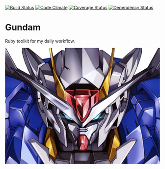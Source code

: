 [![Build Status](https://travis-ci.org/dsaenztagarro/gundam.svg?branch=master)](https://travis-ci.org/dsaenztagarro/gundam)
[![Code Climate](https://codeclimate.com/github/dsaenztagarro/gundam/badges/gpa.svg)](https://codeclimate.com/github/dsaenztagarro/gundam)
[![Coverage Status](https://coveralls.io/repos/github/dsaenztagarro/gundam/badge.svg?branch=master)](https://coveralls.io/github/dsaenztagarro/gundam?branch=master)
[![Dependency Status](https://gemnasium.com/badges/github.com/dsaenztagarro/gundam.svg)](https://gemnasium.com/github.com/dsaenztagarro/gundam)


# Gundam

Ruby toolkit for my daily workflow.

![](gundam.jpg)

